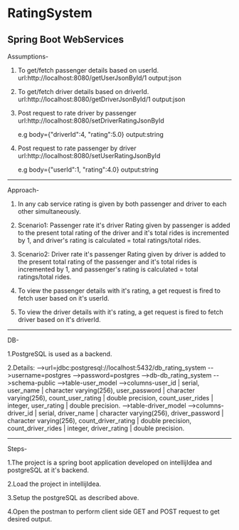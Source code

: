 # RatingSystem 
## Spring Boot WebServices

Assumptions-

1. To get/fetch passenger details based on userId.  url:http://localhost:8080/getUserJsonById/1
	output:json
2. To get/fetch driver details based on driverId. url:http://localhost:8080/getDriverJsonById/1
	output:json
3. Post request to rate driver by passenger url:http://localhost:8080/setDriverRatingJsonById
	
	e.g body={"driverId":4, "rating":5.0}
	output:string
	
4. Post request to rate passenger by driver url:http://localhost:8080/setUserRatingJsonById
	
	e.g body={"userId":1, "rating":4.0}
	output:string
	

---------------------------------------------------------------------------------------------------------------------------------------------------------------------

Approach-

1. In any cab service rating is given by both passenger and driver to each other simultaneously.
2. Scenario1: Passenger rate it's driver
   Rating given by passenger is added to the present total rating of the driver and it's total rides is incremented by 1, and driver's rating is calculated = total ratings/total rides.
	
3. Scenario2: Driver rate it's passenger
   Rating given by driver is added to the present total rating of the passenger and it's total rides is incremented by 1, and passenger's rating is calculated = total ratings/total rides.
	
4. To view the passenger details with it's rating, a get request is fired to fetch user based on it's userId.
5. To view the driver details with it's rating, a get request is fired to fetch driver based on it's driverId.

---------------------------------------------------------------------------------------------------------------------------------------------------------------------
DB-

1.PostgreSQL is used as a backend.

2.Details:
-->url=jdbc:postgresql://localhost:5432/db_rating_system
-->username=postgres
-->password=postgres
-->db-db_rating_system
-->schema-public
-->table-user_model
-->columns-user_id | serial, user_name | character varying(256), user_password | character varying(256), count_user_rating | double precision, count_user_rides | integer, user_rating | double precision.
-->table-driver_model
-->columns-driver_id | serial, driver_name | character varying(256), driver_password | character varying(256), count_driver_rating | double precision, count_driver_rides | integer, driver_rating | double precision.

-------------------------------------------------------------------------------------------------------------------------------------------------------------------
Steps-

1.The project is a spring boot application developed on intellijIdea and postgreSQL at it's backend.

2.Load the project in intellijIdea.

3.Setup the postgreSQL as described above.

4.Open the postman to perform client side GET and POST request to get desired output.







  
	
	
